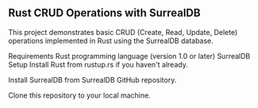 ## Rust CRUD Operations with SurrealDB
This project demonstrates basic CRUD (Create, Read, Update, Delete) operations implemented in Rust using the SurrealDB database.

Requirements
Rust programming language (version 1.0 or later)
SurrealDB
Setup
Install Rust from rustup.rs if you haven't already.

Install SurrealDB from SurrealDB GitHub repository.

Clone this repository to your local machine.
